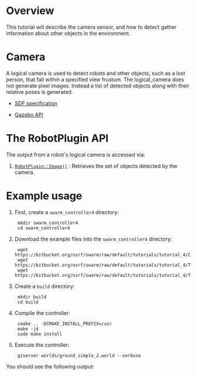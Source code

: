 # Overview

This tutorial will describe the camera sensor, and how to detect gather information about other objects in the environment.

# Camera

A logical camera is used to detect robots and other objects, such as a lost person, that fall within a specified view frustum. The logical_camera does not generate pixel images. Instead a list of detected objects along with their relative poses is generated.

* [SDF specification](http://sdformat.org/spec?ver=1.5&elem=sensor#sensor_logical_camera)

* [Gazebo API]()

# The RobotPlugin API

The output from a robot's logical camera is accessed via:

1. [`RobotPlugin::Image()`](https://s3.amazonaws.com/osrf-distributions/swarm/api/0.1.0/classswarm_1_1RobotPlugin.html#a8d0e59606ce14a970350c4f771c43682) : Retrieves the set of objects detected by the camera.

# Example usage

1. First, create a `swarm_controller4` directory:

        mkdir swarm_controller4
        cd swarm_controller4

1. Download the example files into the `swarm_controller4` directory:

        wget https://bitbucket.org/osrf/swarm/raw/default/tutorials/tutorial_4/CMakeLists.txt
        wget https://bitbucket.org/osrf/swarm/raw/default/tutorials/tutorial_4/TeamControllerPlugin.hh
        wget https://bitbucket.org/osrf/swarm/raw/default/tutorials/tutorial_4/TeamControllerPlugin.cc

1. Create a `build` directory:

        mkdir build
        cd build

1. Compile the controller:

        cmake .. -DCMAKE_INSTALL_PREFIX=/usr
        make -j4
        sudo make install

1. Execute the controller:

        gzserver worlds/ground_simple_2.world --verbose

You should see the following output:

